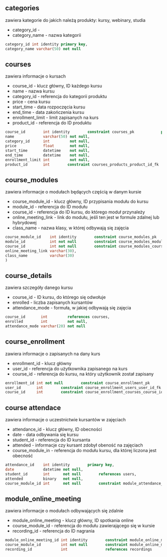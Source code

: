 ## categories
zawiera kategorie do jakich należą produkty: kursy, webinary, studia
- category_id - 
- category_name - nazwa kategorii
```sql
category_id int identity primary key,
category_name varchar(50) not null
```

## courses
zawiera informacje o kursach
- course_id - klucz główny, ID każdego kursu
- name - nazwa kursu
- category_id - referencja do kategorii produktu
- price - cena kursu
- start_time - data rozpoczęcia kursu
- end_time - data zakończenia kursu
- enrollment_limit - limit zapisanych na kurs
- product_id - referencja do ID produktu

```sql
course_id        int identity        constraint courses_pk            primary key,
name             varchar(50) not null,
category_id      int         not null,
price            float       not null,
start_time       datetime    not null,
end_time         datetime    not null,
enrollment_limit int         not null,
product_id       int        constraint courses_products_product_id_fk            references products
```

## course_modules
zawiera informacje o modułach będących częścią w danym kursie
- course_module_id - klucz główny, ID przypisania modułu do kursu
- module_id - referencja do ID modułu
- course_id - referencja do ID kursu, do którego moduł przynależy
- online_meeting_link - link do modułu, jeśli ten jest w formule zdalnej lub hybrydowej
- class_name - nazwa klasy, w której odbywają się zajęcia

```sql
course_module_id    int identity        constraint course_modules_pk            primary key,
module_id           int not null        constraint course_modules_modules_module_id_fk            references modules,
course_id           int not null        constraint course_modules_courses_course_id_fk            references courses,
online_meeting_link varchar(30),
class_name          varchar(30)
)
```

## course_details
zawiera szczegóły danego kursu
- course_id - ID kursu, do którego się odwołuje
- enrolled - liczba zapisanych kursantów
- attendance_mode - formuła, w jakiej odbywają się zajęcia
```sql
course_id       int         references courses,
enrolled        int         not null,
attendance_mode varchar(20) not null
```

## course_enrollment
zawiera informacje o zapisanych na dany kurs
- enrollment_id - klucz główny
- user_id - referencja do użytkownika zapisanego na kurs
- course_id - referencja do kursu, na który użytkownik został zapisany

```sql
enrollment_id int not null        constraint course_enrollment_pk            primary key,
user_id       int        constraint course_enrollment_users_user_id_fk            references users,
course_id     int        constraint course_enrollment_courses_course_id_fk            references courses
```

## course attendace
zawiera informacje o uczestnictwie kursantów w zajęciach

- attendance_id - klucz główny, ID obecności
- date - data odbywania się kursu
- student_id - referencja do ID kursanta
- attended - informacje czy kursant zdobył obeność na zajęciach
- course_module_in - referencja do modułu kursu, dla której liczona jest obecność

```sql
attendance_id    int identity        primary key,
date             datetime not null,
student_id       int      not null        references users,
attended         binary   not null,
course_module_id int      not null        constraint module_attendance_course_modules_course_module_id_fk            references course_modules
```
## module_online_meeting
zawiera informacje o modułach odbywających się zdalnie

- module_online_meeting - klucz główny, ID spotkania online
- course_module_id - referencja do modułu zawierającego się w kursie
- recording_id - referencja do ID nagrania
```sql
module_online_meeting_id int identity        constraint module_online_meeting_pk            primary key,
course_module_id         int not null        constraint module_online_meeting_course_modules_course_module_id_fk            references course_modules, 
recording_id             int                 references recordings
```
